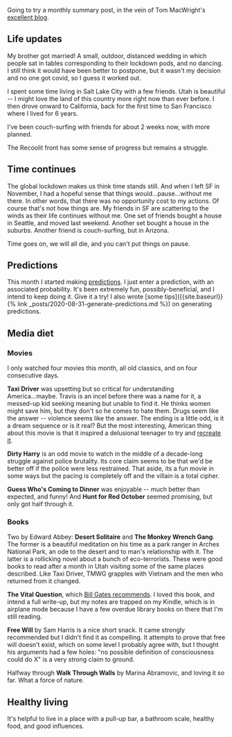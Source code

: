 Going to try a monthly summary post, in the vein of Tom MacWright's [excellent blog](https://macwright.com/).

## Life updates
My brother got married! A small, outdoor, distanced wedding in which people sat in tables corresponding to their lockdown pods, and no dancing. I still think it would have been better to postpone, but it wasn't my decision and no one got covid, so I guess it worked out.

I spent some time living in Salt Lake City with a few friends. Utah is beautiful -- I might love the land of this country more right now than ever before. I then drove onward to California, back for the first time to San Francisco where I lived for 6 years.

I've been couch-surfing with friends for about 2 weeks now, with more planned.

The Recoolit front has some sense of progress but remains a struggle.

## Time continues
The global lockdown makes us think time stands still. And when I left SF in November, I had a hopeful sense that things would...pause...without me there. In other words, that there was no opportunity cost to my actions. Of course that's not how things are. My friends in SF are scattering to the winds as their life continues without me. One set of friends bought a house in Seattle, and moved last weekend. Another set bought a house in the suburbs. Another friend is couch-surfing, but in Arizona.

Time goes on, we will all die, and you can't put things on pause.

## Predictions

This month I started making [predictions](https://predictionbook.com/). I just enter a prediction, with an associated probability. It's been extremely fun, possibly-beneficial, and I intend to keep doing it. Give it a try! I also wrote [some tips]({{site.baseurl}}{% link _posts/2020-08-31-generate-predictions.md %}) on generating predictions.

## Media diet

### Movies
I only watched four movies this month, all old classics, and on four consecutive days.

**Taxi Driver** was upsetting but so critical for understanding America...maybe. Travis is an incel before there was a name for it, a messed-up kid seeking meaning but unable to find it. He thinks women might save him, but they don't so he comes to hate them. Drugs seem like the answer -- violence seems like the answer. The ending is a little odd, is it a dream sequence or is it real? But the most interesting, American thing about this movie is that it inspired a delusional teenager to try and [recreate it](https://en.wikipedia.org/wiki/John_Hinckley_Jr).

**Dirty Harry** is an odd movie to watch in the middle of a decade-long struggle against police brutality. Its core claim seems to be that we'd be better off if the police were less restrained. That aside, its a fun movie in some ways but the pacing is completely off and the villain is a total cipher.

**Guess Who's Coming to Dinner** was enjoyable -- much better than expected, and funny! And **Hunt for Red October** seemed promising, but only got half through it.

### Books
Two by Edward Abbey: **Desert Solitaire** and **The Monkey Wrench Gang**. The former is a beautiful meditation on his time as a park ranger in Arches National Park, an ode to the desert and to man's relationship with it. The latter is a rollicking novel about a bunch of eco-terrorists. These were good books to read after a month in Utah visiting some of the same places described. Like Taxi Driver, TMWG grapples with Vietnam and the men who returned from it changed.

**The Vital Question**, which [Bill Gates recommends](https://www.gatesnotes.com/Books/The-Vital-Question). I loved this book, and intend a full write-up, but my notes are trapped on my Kindle, which is in airplane mode because I have a few overdue library books on there that I'm still reading.

**Free Will** by Sam Harris is a nice short snack. It came strongly recommended but I didn't find it as compelling. It attempts to prove that free will doesn't exist, which on some level I probably agree with, but I thought his arguments had a few holes: "no possible definition of consciousness could do X" is a very strong claim to ground.

Halfway through **Walk Through Walls** by Marina Abramovic, and loving it so far. What a force of nature.

## Healthy living

It's helpful to live in a place with a pull-up bar, a bathroom scale, healthy food, and good influences.


